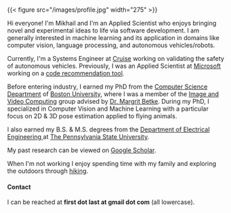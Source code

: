 <br>

{{< figure src="/images/profile.jpg" width="275" >}}

Hi everyone! I'm Mikhail and I'm an Applied Scientist who enjoys bringing novel and experimental ideas to life via software development. I am generally interested in machine learning and its application in domains like computer vision, language processing, and autonomous vehicles/robots. 

Currently, I'm a Systems Engineer at [Cruise](http://www.getcruise.com "") working on validating the safety of autonomous vehicles. Previously, I was an Applied Scientist at [Microsoft](https://www.microsoft.com "") working on a [code recommendation tool](http://aka.ms/IntelliCodeAPIUsageExamples "").

Before entering industry, I earned my PhD from the [Computer Science Department](https://www.cs.bu.edu/ "") of [Boston University](https://www.bu.edu ""), where I was a member of the [Image and Video Computing](https://www.bu.edu/cs/research-groups/ivc/ "") group advised by [Dr. Margrit Betke](https://www.cs.bu.edu/faculty/betke/ ""). During my PhD, I specialized in Computer Vision and Machine Learning with a particular focus on 2D & 3D pose estimation applied to flying animals. 

I also earned my B.S. & M.S. degrees from the [Department of Electrical Engineering ](https://www.ee.psu.edu "") at [The Pennsylvania State University](https://www.psu.edu ""). 

My past research can be viewed on [Google Scholar](https://scholar.google.com/citations?user=gW857EAAAAAJ&hl=en "").

When I'm not working I enjoy spending time with my family and exploring the outdoors through [hiking](https://www.wta.org ""). 

#### Contact
I can be reached at **first dot last at gmail dot com** (all lowercase).
